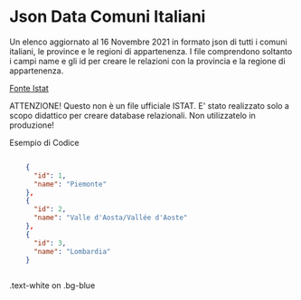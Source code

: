 # Json Data Comuni Italiani
Un elenco aggiornato al 16 Novembre 2021 in formato json di tutti i comuni italiani, le province e le regioni di appartenenza. 
I file comprendono soltanto i campi name e gli id per creare le relazioni con la provincia e la regione di appartenenza.

[Fonte Istat](https://www.istat.it/it/archivio/6789)

ATTENZIONE! Questo non è un file ufficiale ISTAT. E' stato realizzato solo a scopo didattico per creare database relazionali. Non utilizzatelo in produzione!

Esempio di Codice 

```json

    {
      "id": 1,
      "name": "Piemonte"
    },
    {
      "id": 2,
      "name": "Valle d'Aosta/Vallée d'Aoste"
    },
    {
      "id": 3,
      "name": "Lombardia"
    } 
 
```
<div class="text-white bg-blue mb-2">
  .text-white on .bg-blue
</div>

